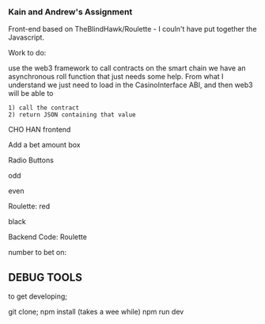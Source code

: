 ### Kain and Andrew's Assignment


Front-end based on TheBlindHawk/Roulette - I couln't have put together the Javascript.

Work to do:

  use the web3 framework to call contracts on the smart chain
  we have an asynchronous roll function that just needs some help. From what I understand we just need to load in the CasinoInterface ABI, and then web3 will be able to

    1) call the contract
    2) return JSON containing that value

CHO HAN frontend

Add a bet amount box

Radio Buttons

  odd

  even

Roulette: 
  red

  black

Backend Code:
  Roulette

  number to bet on: 


## DEBUG TOOLS

to get developing;

git clone;
npm install (takes a wee while)
npm run dev